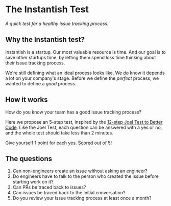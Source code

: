 # The Instantish Test
_A quick test for a healthy issue tracking process._

## Why the Instantish test?

Instantish is a startup. Our most valuable resource is time. And our goal is to save other startups time, by letting them spend _less_ time thinking about their issue tracking process.

We're still defining what an ideal process looks like. We _do_ know it depends a lot on your company's stage. Before we define the _perfect_ process, we wanted to define a _good_ process.

## How it works

How do you know your team has a good issue tracking process?

Here we propose an 5-step test, inspired by the [12-step Joel Test to Better Code](https://www.joelonsoftware.com/2000/08/09/the-joel-test-12-steps-to-better-code/). Like the Joel Test, each question can be answered with a yes or no, and the whole test should take less than 2 minutes.

Give yourself 1 point for each yes. Scored out of 5!

## The questions

1. Can non-engineers create an issue without asking an engineer?
2. Do engineers have to talk to the person who created the issue before starting work on it?
3. Can PRs be traced back to issues?
4. Can issues be traced back to the initial conversation?
5. Do you review your issue tracking process at least once a month?

